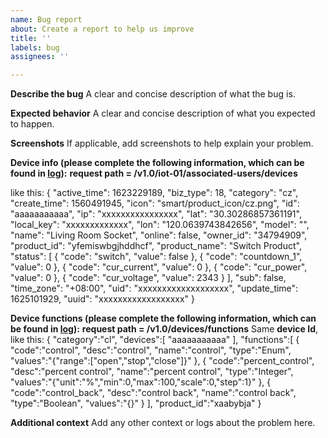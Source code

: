```yaml
---
name: Bug report
about: Create a report to help us improve
title: ''
labels: bug
assignees: ''

---
```


**Describe the bug**
A clear and concise description of what the bug is.

**Expected behavior**
A clear and concise description of what you expected to happen.

**Screenshots**
If applicable, add screenshots to help explain your problem.


**Device info (please complete the following information, which can be found in [log](https://github.com/tuya/tuya-homebridge/wiki/How-To-Get-Logs)):**
**request path = /v1.0/iot-01/associated-users/devices**

like this:
{
      "active_time": 1623229189,
      "biz_type": 18,
      "category": "cz",
      "create_time": 1560491945,
      "icon": "smart/product_icon/cz.png",
      "id": "aaaaaaaaaaa",
      "ip": "xxxxxxxxxxxxxxxx",
      "lat": "30.30286857361191",
      "local_key": "xxxxxxxxxxxxx",
      "lon": "120.0639743842656",
      "model": "",
      "name": "Living Room Socket",
      "online": false,
      "owner_id": "34794909",
      "product_id": "yfemiswbgjhddhcf",
      "product_name": "Switch Product",
      "status": [
        {
          "code": "switch",
          "value": false
        },
        {
          "code": "countdown_1",
          "value": 0
        },
        {
          "code": "cur_current",
          "value": 0
        },
        {
          "code": "cur_power",
          "value": 0
        },
        {
          "code": "cur_voltage",
          "value": 2343
        }
      ],
      "sub": false,
      "time_zone": "+08:00",
      "uid": "xxxxxxxxxxxxxxxxxxx",
      "update_time": 1625101929,
      "uuid": "xxxxxxxxxxxxxxxxxx"
    }

**Device functions (please complete the following information, which can be found in [log](https://github.com/tuya/tuya-homebridge/wiki/How-To-Get-Logs)):**
**request path = /v1.0/devices/functions**
Same **device Id**, like this:
{
    "category":"cl",
    "devices":[
        "aaaaaaaaaaa"
    ],
    "functions":[
        {
            "code":"control",
            "desc":"control",
            "name":"control",
            "type":"Enum",
            "values":"{\"range\":[\"open\",\"stop\",\"close\"]}"
        },
        {
            "code":"percent_control",
            "desc":"percent control",
            "name":"percent control",
            "type":"Integer",
            "values":"{\"unit\":\"%\",\"min\":0,\"max\":100,\"scale\":0,\"step\":1}"
        },
        {
            "code":"control_back",
            "desc":"control back",
            "name":"control back",
            "type":"Boolean",
            "values":"{}"
        }
    ],
    "product_id":"xaabybja"
}


**Additional context**
Add any other context or logs about the problem here.
